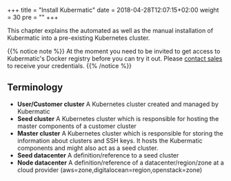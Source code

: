 +++
title = "Install Kubermatic"
date = 2018-04-28T12:07:15+02:00
weight = 30
pre = "<b></b>"
+++

This chapter explains the automated as well as the manual installation of Kubermatic into a pre-existing Kubernetes cluster.

{{% notice note %}}
At the moment you need to be invited to get access to Kubermatic's Docker registry before you can try it out. Please [contact sales](mailto:sales@loodse.com) to receive your credentials.
{{% /notice %}}

## Terminology

* **User/Customer cluster** A Kubernetes cluster created and managed by Kubermatic
* **Seed cluster** A Kubernetes cluster which is responsible for hosting the master components of a customer cluster
* **Master cluster** A Kubernetes cluster which is responsible for storing the information about clusters and SSH keys. It hosts the Kubermatic components and might also act as a seed cluster.
* **Seed datacenter** A definition/reference to a seed cluster
* **Node datacenter** A definition/reference of a datacenter/region/zone at a cloud provider (aws=zone,digitalocean=region,openstack=zone)
